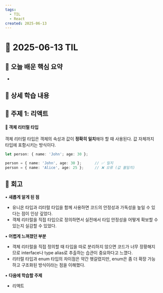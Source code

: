 ```yaml
---
tags:
  - TIL
  - React
created: 2025-06-13
---
```

# 📘 2025-06-13 TIL

## 📌 오늘 배운 핵심 요약
- 


## 🧠 상세 학습 내용

## 📍 주제 1: 리액트

#### 📌 객체 리터럴 타입
객체 리터럴 타입은 객체의 속성과 값이 **정확히 일치**해야 할 때 사용된다. 값 자체까지 타입에 포함시키는 방식이다.
```ts
let person: { name: 'John'; age: 30 };

person = { name: 'John', age: 30 };      // ✅ 일치
person = { name: 'Alice', age: 25 };     // ❌ 오류 (값 불일치)
```


## 💭 회고
• **새롭게 알게 된 점**
- 유니온 타입과 리터럴 타입을 함께 사용하면 코드의 안정성과 가독성을 높일 수 있다는 점이 인상 깊었다.
- 객체 리터럴을 직접 타입으로 정의하면서 실전에서 타입 안정성을 어떻게 확보할 수 있는지 실감할 수 있었다.

• **어렵게 느껴졌던 부분**
- 객체 리터럴을 직접 정의할 때 타입을 따로 분리하지 않으면 코드가 너무 장황해지므로 interface나 type alias로 추출하는 습관이 중요하다고 느꼈다.
- 리터럴 타입과 enum 타입의 차이점은 약간 헷갈렸지만, enum은 좀 더 확장 가능하고 구조화된 방식이라는 점을 이해했다.
  
• **다음에 학습할 주제**
- 리액트